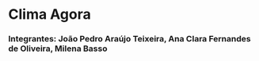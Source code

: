 <h1>Clima Agora</h1>
<h3>Integrantes: João Pedro Araújo Teixeira, Ana Clara Fernandes de Oliveira, Milena Basso</h3>


